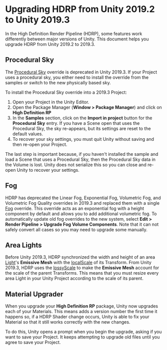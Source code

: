 # Upgrading HDRP from Unity 2019.2 to Unity 2019.3

In the High Definition Render Pipeline (HDRP), some features work differently between major versions of Unity. This document helps you upgrade HDRP from Unity 2019.2 to 2019.3.

<a name="ProceduralSky"></a>

## Procedural Sky

The [Procedural Sky](Override-Procedural-Sky.html) override is deprecated in Unity 2019.3. If your Project uses a procedural sky, you either need to install the override from the samples or switch to the new physically based sky.

To install the Procedural Sky override into a 2019.3 Project:

1. Open your Project in the Unity Editor.
2. Open the Package Manager (**Window > Package Manager**) and click on **High Definition RP**
3. In the **Samples** section, click on the **Import in project** button for the **Procedural Sky** entry. If you have a Scene open that uses the Procedural Sky,  the sky re-appears, but its settings are reset to the default values.
4. To recover your sky settings, you must quit Unity without saving and then re-open your Project.

The last step is important because, if you haven't installed the sample and load a Scene that uses a Procedural Sky, then the Procedural Sky data in the Volume is lost. Unity does not serialize this so you can close and re-open Unity to recover your settings.

## Fog

HDRP has deprecated the Linear Fog, Exponential Fog, Volumetric Fog, and Volumetric Fog Quality overrides in 2019.3 and replaced them with a single [Fog](Override-Fog.html) override. This override acts as an exponential fog with a height component by default and allows you to add additional volumetric fog. To automatically update old fog overrides to the new system, select **Edit > Render Pipeline > Upgrade Fog Volume Components**. Note that it can not safely convert all cases so you may need to upgrade some manually.

## Area Lights

Before Unity 2019.3, HDRP synchronized the width and height of an area [Light](Light-Component.html)'s **Emissive Mesh** with the [localScale](https://docs.unity3d.com/ScriptReference/Transform-localScale.html) of its Transform. From Unity 2019.3, HDRP uses the [lossyScale](https://docs.unity3d.com/ScriptReference/Transform-lossyScale.html) to make the **Emissive Mesh** account for the scale of the parent Transforms. This means that you must resize every area Light in your Unity Project according to the scale of its parent.

## Material Upgrader

When you upgrade your **High Definition RP** package, Unity now upgrades each of your Materials. This means adds a version number the first time it happens so, if a HDRP Shader change occurs, Unity is able to fix your Material so that it still works correctly with the new changes.

To do this, Unity opens a prompt when you begin the upgrade, asking if you want to save your Project. It keeps attempting to upgrade old files until you agree to save your Project.
